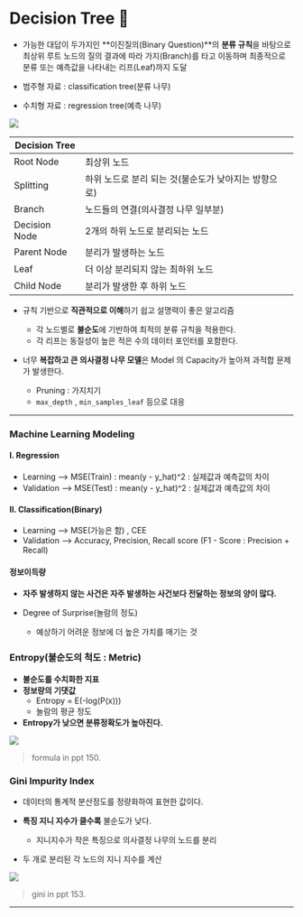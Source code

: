 # Decision Tree :palm_tree:

* 가능한 대답이 두가지인 **이진질의(Binary Question)**의 **분류 규칙**을 바탕으로 최상위 루트 노드의 질의 결과에 따라 가지(Branch)를 타고 이동하며 최종적으로 분류 또는 예측값을 나타내는 리프(Leaf)까지 도달

* 범주형 자료 : classification tree(분류 나무)
* 수치형 자료 : regression tree(예측 나무)

![](C:\Users\samsung\Desktop\decisiontree.PNG)

| Decision Tree |                                                      |
| ------------- | ---------------------------------------------------- |
| Root Node     | 최상위 노드                                          |
| Splitting     | 하위 노드로 분리 되는 것(불순도가 낮아지는 방향으로) |
| Branch        | 노드들의 연결(의사결정 나무 일부분)                  |
| Decision Node | 2개의 하위 노드로 분리되는 노드                      |
| Parent Node   | 분리가 발생하는 노드                                 |
| Leaf          | 더 이상 분리되지 않는 최하위 노드                    |
| Child Node    | 분리가 발생한 후 하위 노드                           |

* 규칙 기반으로 **직관적으로 이해**하기 쉽고 설명력이 좋은 알고리즘
  * 각 노드별로 **불순도**에 기반하여 최적의 분류 규칙을 적용한다.
  * 각 리프는 동질성이 높은 적은 수의 데이터 포인터를 포함한다.



* 너무 **복잡하고 큰 의사결정 나무 모델**은 Model 의 Capacity가 높아져 과적합 문제가 발생한다.
  * Pruning : 가지치기
  * `max_depth` , `min_samples_leaf` 등으로 대응

---

### Machine Learning Modeling

#### I. Regression

* Learning --> MSE(Train) : mean(y - y_hat)^2 : 실제값과 예측값의 차이 
* Validation --> MSE(Test) : mean(y - y_hat)^2 : 실제값과 예측값의 차이

#### II. Classification(Binary)

* Learning --> MSE(가능은 함) , CEE
* Validation --> Accuracy, Precision, Recall score (F1 - Score : Precision + Recall)



#### 정보이득량

* **자주 발생하지 않는 사건은 자주 발생하는 사건보다 전달하는 정보의 양이 많다.**

* Degree of Surprise(놀람의 정도)
  * 예상하기 어려운 정보에 더 높은 가치를 매기는 것

### Entropy(불순도의 척도 : Metric)

* **불순도를 수치화한 지표**
* **정보량의 기댓값**
  * Entropy = E(-log(P(x)))
  * 놀람의 평균 정도
* **Entropy가 낮으면 분류정확도가 높아진다.**

![](https://upload.wikimedia.org/wikipedia/commons/2/22/Binary_entropy_plot.svg)

> formula in ppt 150.



### Gini Impurity Index

* 데이터의 통계적 분산정도를 정량화하여 표현한 값이다.

* **특징 지니 지수가 클수록** 불순도가 낮다.
  * 지니지수가 작은 특징으로 의사결정 나무의 노드를 분리
* 두 개로 분리된 각 노드의 지니 지수를 계산

![](https://i.stack.imgur.com/E7Fak.png)

> gini in ppt 153.

---

